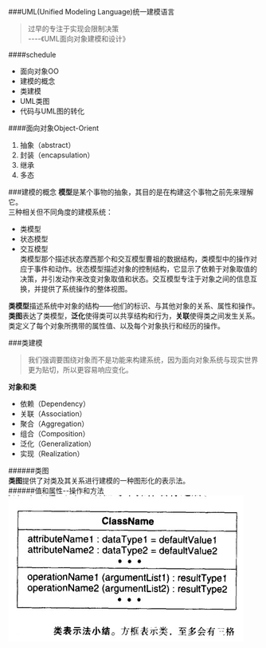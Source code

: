 ###UML(Unified Modeling Language)统一建模语言

> 过早的专注于实现会限制决策  
> ----《UML面向对象建模和设计》

####schedule
+ 面向对象OO
+ 建模的概念
+ 类建模
+ UML类图
+ 代码与UML图的转化  

####面向对象Object-Orient
1. 抽象（abstract）
2. 封装（encapsulation）
3. 继承
4. 多态

###建模的概念
**模型**是某个事物的抽象，其目的是在构建这个事物之前先来理解它。  
三种相关但不同角度的建模系统：  

+ 类模型
+ 状态模型
+ 交互模型  
类模型那个描述状态摩西那个和交互模型曹祖的数据结构，类模型中的操作对应于事件和动作。状态模型描述对象的控制结构，它显示了依赖于对象取值的
决策，并引发动作来改变对象取值和状态。交互模型专注于对象之间的信息互换，并提供了系统操作的整体视图。

**类模型**描述系统中对象的结构——他们的标识、与其他对象的关系、属性和操作。  
**类图**表达了类模型，**泛化**使得类可以共享结构和行为，**关联**使得类之间发生关系。  
类定义了每个对象所携带的属性值、以及每个对象执行和经历的操作。  

###类建模
> 我们强调要围绕对象而不是功能来构建系统，因为面向对象系统与现实世界更为贴切，所以更容易响应变化。

**对象和类**
+ 依赖（Dependency）
+ 关联（Association）
+ 聚合（Aggregation）
+ 组合（Composition）
+ 泛化（Generalization）
+ 实现（Realization）  

######类图  
**类图**提供了对类及其关系进行建模的一种图形化的表示法。  
######值和属性--操作和方法  
![](../img/uml_class.jpg)  
















